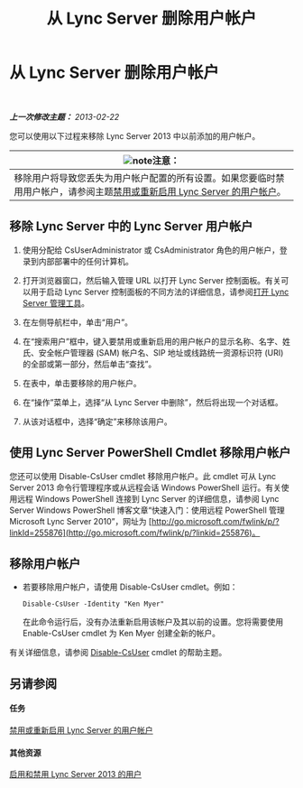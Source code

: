 ﻿---
title: 从 Lync Server 删除用户帐户
TOCTitle: 从 Lync Server 删除用户帐户
ms:assetid: 2f512aba-e358-45ae-af58-74312ee9c514
ms:mtpsurl: https://technet.microsoft.com/zh-cn/library/JJ688008(v=OCS.15)
ms:contentKeyID: 49888359
ms.date: 05/19/2016
mtps_version: v=OCS.15
ms.translationtype: HT
---

# 从 Lync Server 删除用户帐户

 

_**上一次修改主题：** 2013-02-22_

您可以使用以下过程来移除 Lync Server 2013 中以前添加的用户帐户。

<table>
<thead>
<tr class="header">
<th><img src="images/Dn783119.note(OCS.15).gif" title="note" alt="note" />注意：</th>
</tr>
</thead>
<tbody>
<tr class="odd">
<td>移除用户将导致您丢失为用户帐户配置的所有设置。如果您要临时禁用用户帐户，请参阅主题<a href="lync-server-2013-disable-or-re-enable-user-account-for-lync-server.md">禁用或重新启用 Lync Server 的用户帐户</a>。</td>
</tr>
</tbody>
</table>


## 移除 Lync Server 中的 Lync Server 用户帐户

1.  使用分配给 CsUserAdministrator 或 CsAdministrator 角色的用户帐户，登录到内部部署中的任何计算机。

2.  打开浏览器窗口，然后输入管理 URL 以打开 Lync Server 控制面板。有关可以用于启动 Lync Server 控制面板的不同方法的详细信息，请参阅[打开 Lync Server 管理工具](lync-server-2013-open-lync-server-administrative-tools.md)。

3.  在左侧导航栏中，单击“用户”。

4.  在“搜索用户”框中，键入要禁用或重新启用的用户帐户的显示名称、名字、姓氏、安全帐户管理器 (SAM) 帐户名、SIP 地址或线路统一资源标识符 (URI) 的全部或第一部分，然后单击“查找”。

5.  在表中，单击要移除的用户帐户。

6.  在“操作”菜单上，选择“从 Lync Server 中删除”，然后将出现一个对话框。

7.  从该对话框中，选择“确定”来移除该用户。

## 使用 Lync Server PowerShell Cmdlet 移除用户帐户

您还可以使用 Disable-CsUser cmdlet 移除用户帐户。此 cmdlet 可从 Lync Server 2013 命令行管理程序或从远程会话 Windows PowerShell 运行。有关使用远程 Windows PowerShell 连接到 Lync Server 的详细信息，请参阅 Lync Server Windows PowerShell 博客文章“快速入门：使用远程 PowerShell 管理 Microsoft Lync Server 2010”，网址为 [http://go.microsoft.com/fwlink/p/?linkId=255876](http://go.microsoft.com/fwlink/p/?linkid=255876)。

## 移除用户帐户

  - 若要移除用户帐户，请使用 Disable-CsUser cmdlet。例如：
    
        Disable-CsUser -Identity "Ken Myer"
    
    在此命令运行后，没有办法重新启用该帐户及其以前的设置。您将需要使用 Enable-CsUser cmdlet 为 Ken Myer 创建全新的帐户。

有关详细信息，请参阅 [Disable-CsUser](https://docs.microsoft.com/en-us/powershell/module/skype/Disable-CsUser) cmdlet 的帮助主题。

## 另请参阅

#### 任务

[禁用或重新启用 Lync Server 的用户帐户](lync-server-2013-disable-or-re-enable-user-account-for-lync-server.md)  

#### 其他资源

[启用和禁用 Lync Server 2013 的用户](lync-server-2013-enabling-and-disabling-users-for-lync-server.md)

